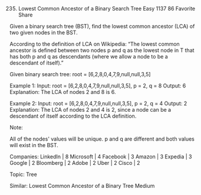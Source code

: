 235. Lowest Common Ancestor of a Binary Search Tree
Easy 1137 86 Favorite Share

Given a binary search tree (BST), find the lowest common ancestor (LCA) of two given nodes in the BST.

According to the definition of LCA on Wikipedia: “The lowest common ancestor is defined between two nodes p and q as the lowest node in T that has both p and q as descendants (where we allow a node to be a descendant of itself).”

Given binary search tree:  root = [6,2,8,0,4,7,9,null,null,3,5]

Example 1:
Input: root = [6,2,8,0,4,7,9,null,null,3,5], p = 2, q = 8
Output: 6
Explanation: The LCA of nodes 2 and 8 is 6.

Example 2:
Input: root = [6,2,8,0,4,7,9,null,null,3,5], p = 2, q = 4
Output: 2
Explanation: The LCA of nodes 2 and 4 is 2, since a node can be a descendant of itself according to the LCA definition.

Note:

All of the nodes' values will be unique.
p and q are different and both values will exist in the BST.

Companies: LinkedIn | 8 Microsoft | 4 Facebook | 3 Amazon | 3 Expedia | 3 Google | 2 Bloomberg | 2 Adobe | 2 Uber | 2 Cisco | 2 

Topic: Tree

Similar:
Lowest Common Ancestor of a Binary Tree Medium
